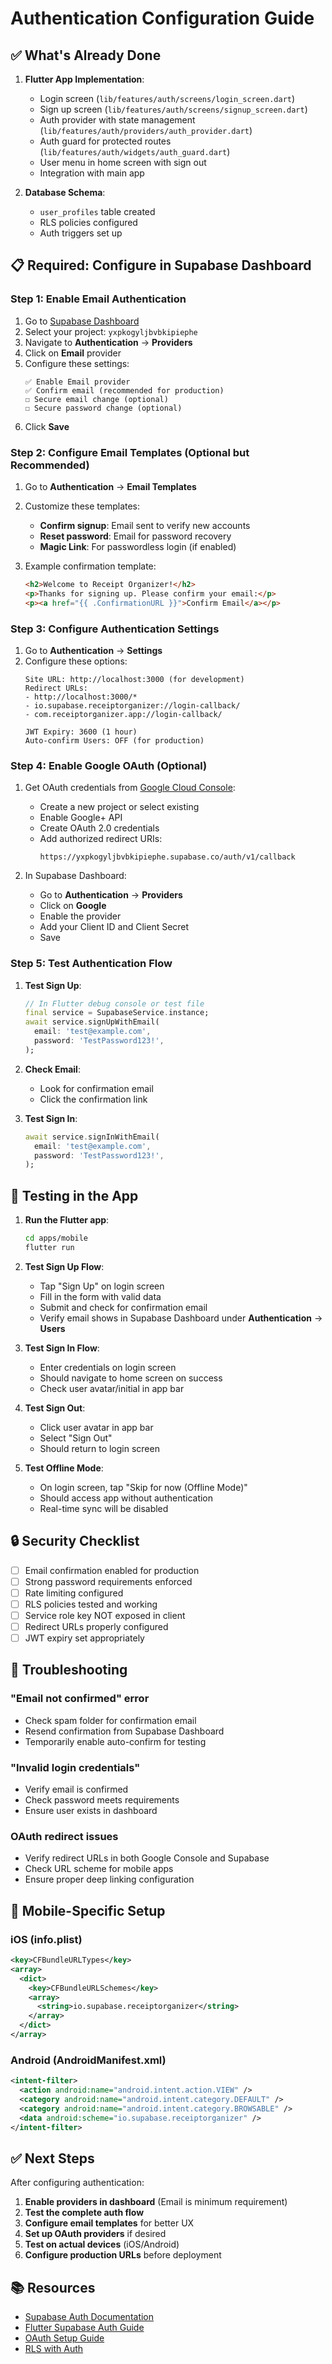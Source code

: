 # Authentication Configuration Guide

## ✅ What's Already Done

1. **Flutter App Implementation**:
   - Login screen (`lib/features/auth/screens/login_screen.dart`)
   - Sign up screen (`lib/features/auth/screens/signup_screen.dart`)
   - Auth provider with state management (`lib/features/auth/providers/auth_provider.dart`)
   - Auth guard for protected routes (`lib/features/auth/widgets/auth_guard.dart`)
   - User menu in home screen with sign out
   - Integration with main app

2. **Database Schema**:
   - `user_profiles` table created
   - RLS policies configured
   - Auth triggers set up

## 📋 Required: Configure in Supabase Dashboard

### Step 1: Enable Email Authentication

1. Go to [Supabase Dashboard](https://app.supabase.com)
2. Select your project: `yxpkogyljbvbkipiephe`
3. Navigate to **Authentication** → **Providers**
4. Click on **Email** provider
5. Configure these settings:
   ```
   ✅ Enable Email provider
   ✅ Confirm email (recommended for production)
   ☐ Secure email change (optional)
   ☐ Secure password change (optional)
   ```
6. Click **Save**

### Step 2: Configure Email Templates (Optional but Recommended)

1. Go to **Authentication** → **Email Templates**
2. Customize these templates:
   - **Confirm signup**: Email sent to verify new accounts
   - **Reset password**: Email for password recovery
   - **Magic Link**: For passwordless login (if enabled)

3. Example confirmation template:
   ```html
   <h2>Welcome to Receipt Organizer!</h2>
   <p>Thanks for signing up. Please confirm your email:</p>
   <p><a href="{{ .ConfirmationURL }}">Confirm Email</a></p>
   ```

### Step 3: Configure Authentication Settings

1. Go to **Authentication** → **Settings**
2. Configure these options:
   ```
   Site URL: http://localhost:3000 (for development)
   Redirect URLs: 
   - http://localhost:3000/*
   - io.supabase.receiptorganizer://login-callback/
   - com.receiptorganizer.app://login-callback/
   
   JWT Expiry: 3600 (1 hour)
   Auto-confirm Users: OFF (for production)
   ```

### Step 4: Enable Google OAuth (Optional)

1. Get OAuth credentials from [Google Cloud Console](https://console.cloud.google.com):
   - Create a new project or select existing
   - Enable Google+ API
   - Create OAuth 2.0 credentials
   - Add authorized redirect URIs:
     ```
     https://yxpkogyljbvbkipiephe.supabase.co/auth/v1/callback
     ```

2. In Supabase Dashboard:
   - Go to **Authentication** → **Providers**
   - Click on **Google**
   - Enable the provider
   - Add your Client ID and Client Secret
   - Save

### Step 5: Test Authentication Flow

1. **Test Sign Up**:
   ```dart
   // In Flutter debug console or test file
   final service = SupabaseService.instance;
   await service.signUpWithEmail(
     email: 'test@example.com',
     password: 'TestPassword123!',
   );
   ```

2. **Check Email**: 
   - Look for confirmation email
   - Click the confirmation link

3. **Test Sign In**:
   ```dart
   await service.signInWithEmail(
     email: 'test@example.com',
     password: 'TestPassword123!',
   );
   ```

## 🧪 Testing in the App

1. **Run the Flutter app**:
   ```bash
   cd apps/mobile
   flutter run
   ```

2. **Test Sign Up Flow**:
   - Tap "Sign Up" on login screen
   - Fill in the form with valid data
   - Submit and check for confirmation email
   - Verify email shows in Supabase Dashboard under **Authentication** → **Users**

3. **Test Sign In Flow**:
   - Enter credentials on login screen
   - Should navigate to home screen on success
   - Check user avatar/initial in app bar

4. **Test Sign Out**:
   - Click user avatar in app bar
   - Select "Sign Out"
   - Should return to login screen

5. **Test Offline Mode**:
   - On login screen, tap "Skip for now (Offline Mode)"
   - Should access app without authentication
   - Real-time sync will be disabled

## 🔒 Security Checklist

- [ ] Email confirmation enabled for production
- [ ] Strong password requirements enforced
- [ ] Rate limiting configured
- [ ] RLS policies tested and working
- [ ] Service role key NOT exposed in client
- [ ] Redirect URLs properly configured
- [ ] JWT expiry set appropriately

## 🐛 Troubleshooting

### "Email not confirmed" error
- Check spam folder for confirmation email
- Resend confirmation from Supabase Dashboard
- Temporarily enable auto-confirm for testing

### "Invalid login credentials"
- Verify email is confirmed
- Check password meets requirements
- Ensure user exists in dashboard

### OAuth redirect issues
- Verify redirect URLs in both Google Console and Supabase
- Check URL scheme for mobile apps
- Ensure proper deep linking configuration

## 📱 Mobile-Specific Setup

### iOS (info.plist)
```xml
<key>CFBundleURLTypes</key>
<array>
  <dict>
    <key>CFBundleURLSchemes</key>
    <array>
      <string>io.supabase.receiptorganizer</string>
    </array>
  </dict>
</array>
```

### Android (AndroidManifest.xml)
```xml
<intent-filter>
  <action android:name="android.intent.action.VIEW" />
  <category android:name="android.intent.category.DEFAULT" />
  <category android:name="android.intent.category.BROWSABLE" />
  <data android:scheme="io.supabase.receiptorganizer" />
</intent-filter>
```

## ✅ Next Steps

After configuring authentication:

1. **Enable providers in dashboard** (Email is minimum requirement)
2. **Test the complete auth flow**
3. **Configure email templates** for better UX
4. **Set up OAuth providers** if desired
5. **Test on actual devices** (iOS/Android)
6. **Configure production URLs** before deployment

## 📚 Resources

- [Supabase Auth Documentation](https://supabase.com/docs/guides/auth)
- [Flutter Supabase Auth Guide](https://supabase.com/docs/guides/getting-started/tutorials/with-flutter)
- [OAuth Setup Guide](https://supabase.com/docs/guides/auth/social-login)
- [RLS with Auth](https://supabase.com/docs/guides/auth/row-level-security)